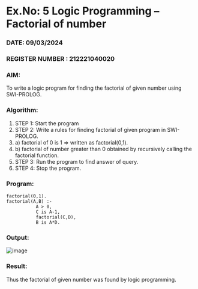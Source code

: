 # Ex.No: 5   Logic Programming – Factorial of number   
### DATE:  09/03/2024                                                                          
### REGISTER NUMBER : 212221040020
### AIM: 
To  write  a logic program for finding the factorial of given number using SWI-PROLOG. 
### Algorithm:
1. STEP 1: Start the program
2. STEP 2:  Write a rules for finding factorial of given program in SWI-PROLOG.
3.   a)	factorial of 0 is 1 => written as factorial(0,1).
4.   b)	factorial of number greater than 0 obtained by recursively calling the factorial    function.
5. STEP 3: Run the program  to find answer of  query.
6. STEP 4: Stop the program.

### Program:
```
factorial(0,1).
factorial(A,B) :-  
           A > 0, 
           C is A-1,
           factorial(C,D),
           B is A*D.
```


### Output:
![image](https://github.com/AshikaJubi/AI_Lab_2023-24/assets/129098066/78eeb488-5ea0-4771-ae22-2a35dca3a548)




### Result:
Thus the factorial of given number was found by logic programming. 
